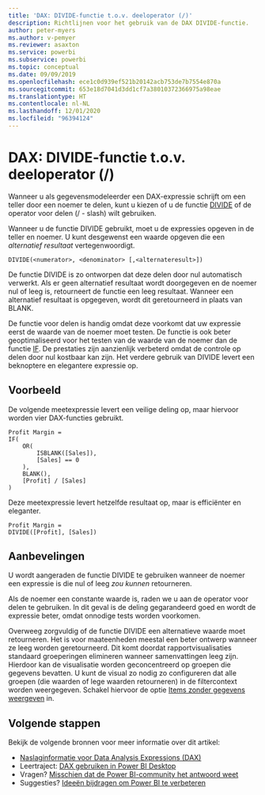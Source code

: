 ```yaml
---
title: 'DAX: DIVIDE-functie t.o.v. deeloperator (/)'
description: Richtlijnen voor het gebruik van de DAX DIVIDE-functie.
author: peter-myers
ms.author: v-pemyer
ms.reviewer: asaxton
ms.service: powerbi
ms.subservice: powerbi
ms.topic: conceptual
ms.date: 09/09/2019
ms.openlocfilehash: ece1c0d939ef521b20142acb753de7b7554e870a
ms.sourcegitcommit: 653e18d7041d3dd1cf7a38010372366975a98eae
ms.translationtype: HT
ms.contentlocale: nl-NL
ms.lasthandoff: 12/01/2020
ms.locfileid: "96394124"
---
```

# <a name="dax-divide-function-vs-divide-operator-"></a>DAX: DIVIDE-functie t.o.v. deeloperator (/)

Wanneer u als gegevensmodeleerder een DAX-expressie schrijft om een teller door een noemer te delen, kunt u kiezen of u de functie [DIVIDE](/dax/divide-function-dax) of de operator voor delen (/ - slash) wilt gebruiken.

Wanneer u de functie DIVIDE gebruikt, moet u de expressies opgeven in de teller en noemer. U kunt desgewenst een waarde opgeven die een _alternatief resultaat_ vertegenwoordigt.

```dax
DIVIDE(<numerator>, <denominator> [,<alternateresult>])
```

De functie DIVIDE is zo ontworpen dat deze delen door nul automatisch verwerkt. Als er geen alternatief resultaat wordt doorgegeven en de noemer nul of leeg is, retourneert de functie een leeg resultaat. Wanneer een alternatief resultaat is opgegeven, wordt dit geretourneerd in plaats van BLANK.

De functie voor delen is handig omdat deze voorkomt dat uw expressie eerst de waarde van de noemer moet testen. De functie is ook beter geoptimaliseerd voor het testen van de waarde van de noemer dan de functie [IF](/dax/if-function-dax). De prestaties zijn aanzienlijk verbeterd omdat de controle op delen door nul kostbaar kan zijn. Het verdere gebruik van DIVIDE levert een beknoptere en elegantere expressie op.

## <a name="example"></a>Voorbeeld

De volgende meetexpressie levert een veilige deling op, maar hiervoor worden vier DAX-functies gebruikt.

```dax
Profit Margin =
IF(
    OR(
        ISBLANK([Sales]),
        [Sales] == 0
    ),
    BLANK(),
    [Profit] / [Sales]
)
```

Deze meetexpressie levert hetzelfde resultaat op, maar is efficiënter en eleganter.

```dax
Profit Margin =
DIVIDE([Profit], [Sales])
```

## <a name="recommendations"></a>Aanbevelingen

U wordt aangeraden de functie DIVIDE te gebruiken wanneer de noemer een expressie is die nul of leeg _zou kunnen_ retourneren.

Als de noemer een constante waarde is, raden we u aan de operator voor delen te gebruiken. In dit geval is de deling gegarandeerd goed en wordt de expressie beter, omdat onnodige tests worden voorkomen.

Overweeg zorgvuldig of de functie DIVIDE een alternatieve waarde moet retourneren. Het is voor maateenheden meestal een beter ontwerp wanneer ze leeg worden geretourneerd. Dit komt doordat rapportvisualisaties standaard groeperingen elimineren wanneer samenvattingen leeg zijn. Hierdoor kan de visualisatie worden geconcentreerd op groepen die gegevens bevatten. U kunt de visual zo nodig zo configureren dat alle groepen (die waarden of lege waarden retourneren) in de filtercontext worden weergegeven. Schakel hiervoor de optie [Items zonder gegevens weergeven](../create-reports/desktop-show-items-no-data.md) in.

## <a name="next-steps"></a>Volgende stappen

Bekijk de volgende bronnen voor meer informatie over dit artikel:

- [Naslaginformatie voor Data Analysis Expressions (DAX)](/dax/)
- Leertraject: [DAX gebruiken in Power BI Desktop](/learn/paths/dax-power-bi/)
- Vragen? [Misschien dat de Power BI-community het antwoord weet](https://community.powerbi.com/)
- Suggesties? [Ideeën bijdragen om Power BI te verbeteren](https://ideas.powerbi.com)